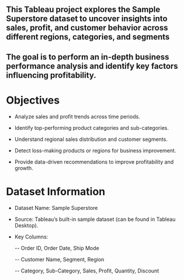 ## This Tableau project explores the Sample Superstore dataset to uncover insights into sales, profit, and customer behavior across different regions, categories, and segments
## The goal is to perform an in-depth business performance analysis and identify key factors influencing profitability.

# Objectives

- Analyze sales and profit trends across time periods.

- Identify top-performing product categories and sub-categories.

- Understand regional sales distribution and customer segments.

- Detect loss-making products or regions for business improvement.

- Provide data-driven recommendations to improve profitability and growth.

# Dataset Information

- Dataset Name: Sample Superstore

- Source: Tableau’s built-in sample dataset (can be found in Tableau Desktop).

- Key Columns:

    -- Order ID, Order Date, Ship Mode

    -- Customer Name, Segment, Region

    -- Category, Sub-Category, Sales, Profit, Quantity, Discount
